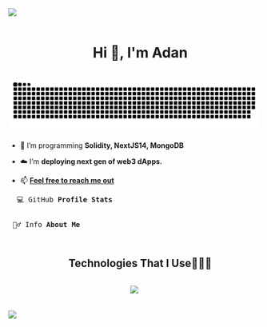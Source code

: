 <img src="https://user-images.githubusercontent.com/73097560/115834477-dbab4500-a447-11eb-908a-139a6edaec5c.gif">

<div id="user-content-toc">
  <ul align="center">
    <h1 style="display: inline-block">Hi 👋, I'm Adan</h1>
  </ul>
</div>

<div align="center">
  <a href="#">
  <img  src="https://github.com/SKRTEEEEEE/SKRTEEEEEE/blob/main/resources/img/grid-snake.svg"
       alt="snake" /></a>
</div>

<!--Intro start-->

- 🌱 I’m programming **Solidity, NextJS14, MongoDB**

- ☁️ I’m **deploying next gen of web3 dApps.**

<!-- - 💬 Ask me about **solidity, react, nextjs, nodejs, mongoDB..** -->

- 📫 **[Feel free to reach me out](mailto:adanreh.m@gmail.com)**

<details>
<summary style="list-style-type: none;"><pre>  💻 GitHub <b>Profile Stats</b></pre></summary>
<img width=100% alt="SKRTEEEEEE's Commits Graph" src="http://github-profile-summary-cards.vercel.app/api/cards/profile-details?username=SKRTEEEEEE&theme=2077">

<p align="center">
  <img width="48%" src="http://github-profile-summary-cards.vercel.app/api/cards/repos-per-language?username=SKRTEEEEEE&theme=2077">
  <img width="48%" src="http://github-profile-summary-cards.vercel.app/api/cards/productive-time?username=SKRTEEEEEE&theme=2077&utcOffset=1">
</p>
<p align="center">
  <img width="48%" src="http://github-profile-summary-cards.vercel.app/api/cards/most-commit-language?username=SKRTEEEEEE&theme=2077">
  <img width="48%" src="http://github-profile-summary-cards.vercel.app/api/cards/stats?username=SKRTEEEEEE&theme=2077">
</p>
<img width=100% alt="SKRTEEEEEE's Activity Graph" src="https://github-readme-activity-graph.vercel.app/graph?username=SKRTEEEEEE&theme=github-compact&hide_border=true">



<p align="center">
  
 <img width="60%" align="center" src="https://github-readme-stats.vercel.app/api/top-langs/?username=SKRTEEEEEE&layout=donut-vertical&theme=radical&hide_border=false&no-bg=true&no-frame=true&langs_count=10"/> <img align="center" width=36% src="https://github-profile-trophy.vercel.app/?username=SKRTEEEEEE&theme=radical&row=2&column=1&margin-h=10&no-bg=true" alt="TROPHY" /> 
</p> 


</details>

<details>
<summary style="list-style-type: none;"><pre> 🙋‍♂️ Info <b>About Me</b></pre></summary>
<a href="https://github.com/SKRTEEEEEE/markdowns/blob/main/utils/degrees.md">
  <img width=100% alt="SKRTEEEEEE's Studies" src="https://github.com/SKRTEEEEEE/SKRTEEEEEE/blob/main/resources/img/banner-mydegrees1.gif">
</a>
</details>
<!--
tech stack info b
<details>
<summary style="list-style-type: none;"><pre> Technologies That I Use👨🏻‍💻</pre>
<p align="center">
 <a href="https://github.com/SKRTEEEEEE/markdowns/blob/main/utils/techs-lenguajes.md">
    <img src="https://skillicons.dev/icons?i=solidity,git,ipfs,express,github,html,css,styledcomponents,tailwind,js,ts,md,prisma,mongodb,nextjs,nodejs,react,redux,threejs,ableton,bash,java,vscode,firebase,py,tensorflow,discord,docker&perline=14" />
 </a>
</p></summary>
- Hola mundo
</br>
</details>
-->

<!--tech stack icons-->
<div id="user-techs">
  <ul align="center">
    <h2 style="display: inline-block">Technologies That I Use👨🏻‍💻</h2>
  </ul>
</div>

<p align="center">
 <a href="https://github.com/SKRTEEEEEE/markdowns/blob/main/utils/techs-lenguajes.md">
    <img src="https://skillicons.dev/icons?i=solidity,git,ipfs,express,github,html,css,styledcomponents,tailwind,js,ts,md,prisma,mongodb,nextjs,nodejs,react,redux,threejs,ableton,bash,java,vscode,firebase,py,tensorflow,discord,docker&perline=14" />
 </a>
</p>
</br>

<!--Stats--!>

<img src="https://user-images.githubusercontent.com/73097560/115834477-dbab4500-a447-11eb-908a-139a6edaec5c.gif">
